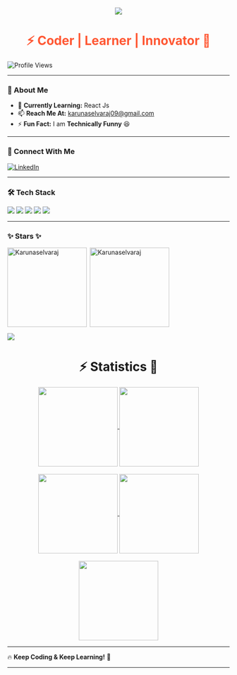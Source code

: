 <h1 align="center">
  <a href="https://git.io/typing-svg">
    <img src="https://readme-typing-svg.herokuapp.com/?lines=Hello,+There!+👋;This+is+Karunamoorthy...;Nice+to+meet+you!&center=true&size=30">
  </a>
</h1>
<h1 align="center" style="color:#FF5733;">⚡ Coder | Learner | Innovator 🚀</h1>




<p align="left">
  <img src="https://komarev.com/ghpvc/?username=karunaselvaraj&label=Profile%20Views&color=blueviolet&style=flat" alt="Profile Views" />
</p>

---

### 🎯 About Me  
- 🌱 **Currently Learning:** React Js  
- 📫 **Reach Me At:** [karunaselvaraj09@gmail.com](mailto:karunaselvaraj09@gmail.com)  
- ⚡ **Fun Fact:** I am **Technically Funny** 😆  

---

### 🔗 Connect With Me  
<p align="left">
  <a href="https://www.linkedin.com/in/karunamoorthy-s-8a49b3257/" target="_blank">
    <img align="center" src="https://img.shields.io/badge/LinkedIn-0077B5?style=for-the-badge&logo=linkedin&logoColor=white" alt="LinkedIn" />
  </a>
</p>

---

### 🛠️ Tech Stack  
<p align="left">
  <img src="https://img.shields.io/badge/Java-ED8B00?style=for-the-badge&logo=java&logoColor=white" />
  <img src="https://img.shields.io/badge/HTML5-E34F26?style=for-the-badge&logo=html5&logoColor=white" />
  <img src="https://img.shields.io/badge/CSS3-1572B6?style=for-the-badge&logo=css3&logoColor=white" />
    <img src="https://img.shields.io/badge/React-61DAFB?style=for-the-badge&logo=react&logoColor=black" />
  <img src="https://img.shields.io/badge/Microsoft%20SQL%20Server-CC2927?style=for-the-badge&logo=microsoft%20sql%20server&logoColor=white" />
</p>

---

<h3 align="left">✨ Stars ✨</h3>
<img align="left" height="180em" src="https://github-readme-stats.vercel.app/api/top-langs/?username=Karunaselvaraj&layout=compact&theme=" alt=Karunaselvaraj />

<p>&nbsp;<img align="center" height="180em" src="https://github-readme-stats.vercel.app/api?username=Karunaselvaraj&show_icons=true&locale=en&theme=" alt="Karunaselvaraj" /></p>


<img src="https://user-images.githubusercontent.com/73097560/115834477-dbab4500-a447-11eb-908a-139a6edaec5c.gif"><h1 align="center">⚡ Statistics 🚀</h1>
<div align="center">
  <a href="https://github.com/Karunaselvaraj">
    <img align="center" src="http://github-profile-summary-cards.vercel.app/api/cards/stats?username=Karunaselvaraj&theme=gruvbox" height="180em" />
    <img align="center" src="http://github-profile-summary-cards.vercel.app/api/cards/most-commit-language?username=Karunaselvaraj&theme=gruvbox" height="180em" /><br><br>
    <img align="center" src="http://github-profile-summary-cards.vercel.app/api/cards/repos-per-language?username=Karunaselvaraj&theme=gruvbox" height="180em" />
    <img align="center" src="http://github-profile-summary-cards.vercel.app/api/cards/productive-time?username=Karunaselvaraj&theme=gruvbox" height="180em" /><br><br>
    <img align="center" src="http://github-profile-summary-cards.vercel.app/api/cards/profile-details?username=Karunaselvaraj&theme=solarized" height="180em" />
  </a>
</div>



---

🔥 **Keep Coding & Keep Learning!** 🚀  

---
